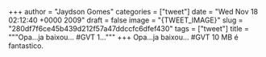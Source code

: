 
+++
author = "Jaydson Gomes"
categories = ["tweet"]
date = "Wed Nov 18 02:12:40 +0000 2009"
draft = false
image = "{TWEET_IMAGE}"
slug = "280df7f6ce45b439d212f57a47ddccfc6dfef430"
tags = ["tweet"]
title = """Opa...ja baixou... #GVT 1..."""
+++
Opa...ja baixou... #GVT 10 MB é fantastico.
